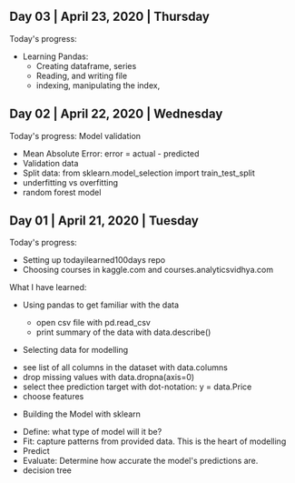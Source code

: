 ## Day 03 | April 23, 2020 | Thursday
Today's progress:
- Learning Pandas:
  + Creating dataframe, series
  + Reading, and writing file
  + indexing, manipulating the index,

## Day 02 | April 22, 2020 | Wednesday

Today's progress:
Model validation
- Mean Absolute Error: error = actual - predicted
- Validation data
- Split data: from sklearn.model_selection import train_test_split
- underfitting vs overfitting
- random forest model

## Day 01 | April 21, 2020 | Tuesday

Today's progress:
- Setting up todayilearned100days repo
- Choosing courses in kaggle.com and courses.analyticsvidhya.com

What I have learned:
- Using pandas to get familiar with the data
  + open csv file with pd.read_csv
  + print summary of the data with data.describe()
  
 - Selecting data for modelling
  + see list of all columns in the dataset with data.columns
  + drop missing values with data.dropna(axis=0)
  + select thee prediction target with dot-notation: y = data.Price
  + choose features
 - Building the Model with sklearn
  + Define: what type of model will it be?
  + Fit: capture patterns from provided data. This is the heart of modelling
  + Predict
  + Evaluate: Determine how accurate the model's predictions are.
  + decision tree
